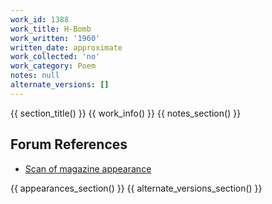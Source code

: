 ```yaml
---
work_id: 1388
work_title: H-Bomb
work_written: '1960'
written_date: approximate
work_collected: 'no'
work_category: Poem
notes: null
alternate_versions: []
---
```


{{ section_title() }}
{{ work_info() }}
{{ notes_section() }}
## Forum References
- [Scan of magazine appearance](https://bukowskiforum.com/threads/sometimes-when-i-feel-blue-i-listen-to-mahler.7071/#post-121435)

{{ appearances_section() }}
{{ alternate_versions_section() }}